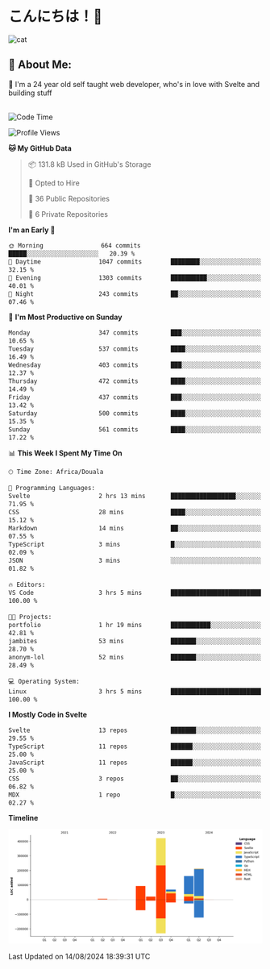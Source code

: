 

# こんにちは！🙂  
![cat](https://github.com/michaelnji/michaelnji/assets/73862378/606e99e9-2c18-4853-8722-991e4af8eae6)

## 💫 About Me:
🙂 I'm a 24 year old self taught web developer, who's in love with Svelte and building stuff <br><br>

<!--START_SECTION:waka-->
![Code Time](http://img.shields.io/badge/Code%20Time-846%20hrs%2027%20mins-blue)

![Profile Views](http://img.shields.io/badge/Profile%20Views-0-blue)

**🐱 My GitHub Data** 

> 📦 131.8 kB Used in GitHub's Storage 
 > 
> 💼 Opted to Hire
 > 
> 📜 36 Public Repositories 
 > 
> 🔑 6 Private Repositories 
 > 
**I'm an Early 🐤** 

```text
🌞 Morning                664 commits         █████░░░░░░░░░░░░░░░░░░░░   20.39 % 
🌆 Daytime                1047 commits        ████████░░░░░░░░░░░░░░░░░   32.15 % 
🌃 Evening                1303 commits        ██████████░░░░░░░░░░░░░░░   40.01 % 
🌙 Night                  243 commits         ██░░░░░░░░░░░░░░░░░░░░░░░   07.46 % 
```
📅 **I'm Most Productive on Sunday** 

```text
Monday                   347 commits         ███░░░░░░░░░░░░░░░░░░░░░░   10.65 % 
Tuesday                  537 commits         ████░░░░░░░░░░░░░░░░░░░░░   16.49 % 
Wednesday                403 commits         ███░░░░░░░░░░░░░░░░░░░░░░   12.37 % 
Thursday                 472 commits         ████░░░░░░░░░░░░░░░░░░░░░   14.49 % 
Friday                   437 commits         ███░░░░░░░░░░░░░░░░░░░░░░   13.42 % 
Saturday                 500 commits         ████░░░░░░░░░░░░░░░░░░░░░   15.35 % 
Sunday                   561 commits         ████░░░░░░░░░░░░░░░░░░░░░   17.22 % 
```


📊 **This Week I Spent My Time On** 

```text
🕑︎ Time Zone: Africa/Douala

💬 Programming Languages: 
Svelte                   2 hrs 13 mins       ██████████████████░░░░░░░   71.95 % 
CSS                      28 mins             ████░░░░░░░░░░░░░░░░░░░░░   15.12 % 
Markdown                 14 mins             ██░░░░░░░░░░░░░░░░░░░░░░░   07.55 % 
TypeScript               3 mins              █░░░░░░░░░░░░░░░░░░░░░░░░   02.09 % 
JSON                     3 mins              ░░░░░░░░░░░░░░░░░░░░░░░░░   01.82 % 

🔥 Editors: 
VS Code                  3 hrs 5 mins        █████████████████████████   100.00 % 

🐱‍💻 Projects: 
portfolio                1 hr 19 mins        ███████████░░░░░░░░░░░░░░   42.81 % 
jambites                 53 mins             ███████░░░░░░░░░░░░░░░░░░   28.70 % 
anonym-lol               52 mins             ███████░░░░░░░░░░░░░░░░░░   28.49 % 

💻 Operating System: 
Linux                    3 hrs 5 mins        █████████████████████████   100.00 % 
```

**I Mostly Code in Svelte** 

```text
Svelte                   13 repos            ███████░░░░░░░░░░░░░░░░░░   29.55 % 
TypeScript               11 repos            ██████░░░░░░░░░░░░░░░░░░░   25.00 % 
JavaScript               11 repos            ██████░░░░░░░░░░░░░░░░░░░   25.00 % 
CSS                      3 repos             ██░░░░░░░░░░░░░░░░░░░░░░░   06.82 % 
MDX                      1 repo              █░░░░░░░░░░░░░░░░░░░░░░░░   02.27 % 
```



**Timeline**

![Lines of Code chart](https://raw.githubusercontent.com/michaelnji/michaelnji/main/assets/bar_graph.png)


 Last Updated on 14/08/2024 18:39:31 UTC
<!--END_SECTION:waka-->
